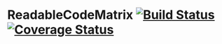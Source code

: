 # ReadableCodeMatrix [![Build Status](https://travis-ci.org/kmu-yoonsh/ReadableCodeMatrix.svg)](https://travis-ci.org/kmu-yoonsh/ReadableCodeMatrix)  [![Coverage Status](https://coveralls.io/repos/github/kmu-yoonsh/ReadableCodeMatrix/badge.svg?branch=master)](https://coveralls.io/github/kmu-yoonsh/ReadableCodeMatrix?branch=master)
